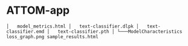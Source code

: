 # ATTOM-app

`
│   model_metrics.html
│   text-classifier.dlpk
│   text-classifier.emd
│   text-classifier.pth
│
└───ModelCharacteristics
        loss_graph.png
        sample_results.html
`
